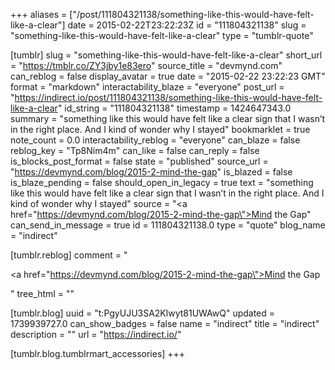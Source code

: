 +++
aliases = ["/post/111804321138/something-like-this-would-have-felt-like-a-clear"]
date = 2015-02-22T23:22:23Z
id = "111804321138"
slug = "something-like-this-would-have-felt-like-a-clear"
type = "tumblr-quote"

[tumblr]
slug = "something-like-this-would-have-felt-like-a-clear"
short_url = "https://tmblr.co/ZY3jby1e83ero"
source_title = "devmynd.com"
can_reblog = false
display_avatar = true
date = "2015-02-22 23:22:23 GMT"
format = "markdown"
interactability_blaze = "everyone"
post_url = "https://indirect.io/post/111804321138/something-like-this-would-have-felt-like-a-clear"
id_string = "111804321138"
timestamp = 1424647343.0
summary = "something like this would have felt like a clear sign that I wasn’t in the right place. And I kind of wonder why I stayed"
bookmarklet = true
note_count = 0.0
interactability_reblog = "everyone"
can_blaze = false
reblog_key = "Tp8Nim4m"
can_like = false
can_reply = false
is_blocks_post_format = false
state = "published"
source_url = "https://devmynd.com/blog/2015-2-mind-the-gap"
is_blazed = false
is_blaze_pending = false
should_open_in_legacy = true
text = "something like this would have felt like a clear sign that I wasn&rsquo;t in the right place. And I kind of wonder why I stayed"
source = "<a href=\"https://devmynd.com/blog/2015-2-mind-the-gap\">Mind the Gap</a>"
can_send_in_message = true
id = 111804321138.0
type = "quote"
blog_name = "indirect"

[tumblr.reblog]
comment = "<p><a href=\"https://devmynd.com/blog/2015-2-mind-the-gap\">Mind the Gap</a></p>"
tree_html = ""

[tumblr.blog]
uuid = "t:PgyUJU3SA2Klwyt81UWAwQ"
updated = 1739939727.0
can_show_badges = false
name = "indirect"
title = "indirect"
description = ""
url = "https://indirect.io/"

[tumblr.blog.tumblrmart_accessories]
+++
